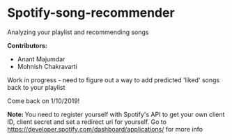# Spotify-song-recommender
Analyzing your playlist and recommending songs

<b>Contributors:</b>
<ul>
  <li>Anant Majumdar</li>
  <li>Mohnish Chakravarti</li>
  </ul>

Work in progress - need to figure out a way to add predicted 'liked' songs back to your playlist

Come back on 1/10/2019!

<b> Note: </b>
You need to register yourself with Spotify's API to get your own client ID, client secret and set a redirect uri for yourself. Go to https://developer.spotify.com/dashboard/applications/ for more info
